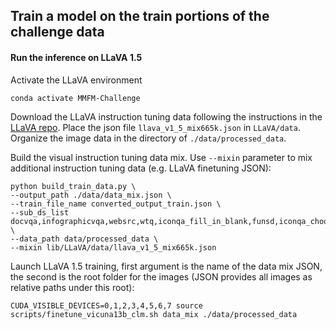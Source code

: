 ## Train a model on the train portions of the challenge data
#### Run the inference on LLaVA 1.5
Activate the LLaVA environment
```
conda activate MMFM-Challenge
```
Download the LLaVA instruction tuning data following the instructions in the [LLaVA repo](https://github.com/haotian-liu/LLaVA/tree/main?tab=readme-ov-file#visual-instruction-tuning). 
Place the json file `llava_v1_5_mix665k.json` in `LLaVA/data`. 
Organize the image data in the directory of `./data/processed_data`. 

Build the visual instruction tuning data mix. Use `--mixin` parameter to mix additional instruction tuning data (e.g. LLaVA finetuning JSON):
```
python build_train_data.py \
--output_path ./data/data_mix.json \
--train_file_name converted_output_train.json \
--sub_ds_list docvqa,infographicvqa,websrc,wtq,iconqa_fill_in_blank,funsd,iconqa_choose_txt,wildreceipt,textbookqa,tabfact \
--data_path data/processed_data \
--mixin lib/LLaVA/data/llava_v1_5_mix665k.json
```
Launch LLaVA 1.5 training, first argument is the name of the data mix JSON, the second is the root folder for the images (JSON provides all images as relative paths under this root):
```
CUDA_VISIBLE_DEVICES=0,1,2,3,4,5,6,7 source scripts/finetune_vicuna13b_clm.sh data_mix ./data/processed_data
```